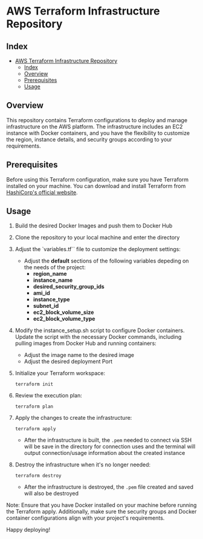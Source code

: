 # AWS Terraform Infrastructure Repository


## Index
- [AWS Terraform Infrastructure Repository](#aws-terraform-infrastructure-repository)
  - [Index](#index)
  - [Overview](#overview)
  - [Prerequisites](#prerequisites)
  - [Usage](#usage)



## Overview

This repository contains Terraform configurations to deploy and manage infrastructure on the AWS platform. The infrastructure includes an EC2 instance with Docker containers, and you have the flexibility to customize the region, instance details, and security groups according to your requirements.

## Prerequisites

Before using this Terraform configuration, make sure you have Terraform installed on your machine. You can download and install Terraform from [HashiCorp's official website](https://www.terraform.io/downloads.html).

## Usage

1. Build the desired Docker Images and push them to Docker Hub
2. Clone the repository to your local machine and enter the directory

3. Adjust the `variables.tf`` file to customize the deployment settings:
   - Adjust the **default** sections of the following variables depeding on the needs of the project:
     - **region_name**
     - **instance_name**
     - **desired_security_group_ids**
     - **ami_id**
     - **instance_type**
     - **subnet_id**
     - **ec2_block_volume_size**
     - **ec2_block_volume_type**
4. Modify the instance_setup.sh script to configure Docker containers. Update the script with the necessary Docker commands, including pulling images from Docker Hub and running containers:
   - Adjust the image name to the desired image
   - Adjust the desired deployment Port 
5. Initialize your Terraform workspace:
   ```
   terraform init
   ```
6. Review the execution plan:
   ```
   terraform plan
   ```
7. Apply the changes to create the infrastructure:
   ```
   terraform apply
   ```
      - After the infrastructure is built, the `.pem` needed to connect via SSH will be save in the directory for connection uses and the terminal will output connection/usage information about the created instance 
8. Destroy the infrastructure when it's no longer needed:
   ```
   terraform destroy
   ```
      - After the infrastructure is destroyed, the `.pem` file created and saved will also be destroyed 

Note:
Ensure that you have Docker installed on your machine before running the Terraform apply. Additionally, make sure the security groups and Docker container configurations align with your project's requirements.

Happy deploying!


